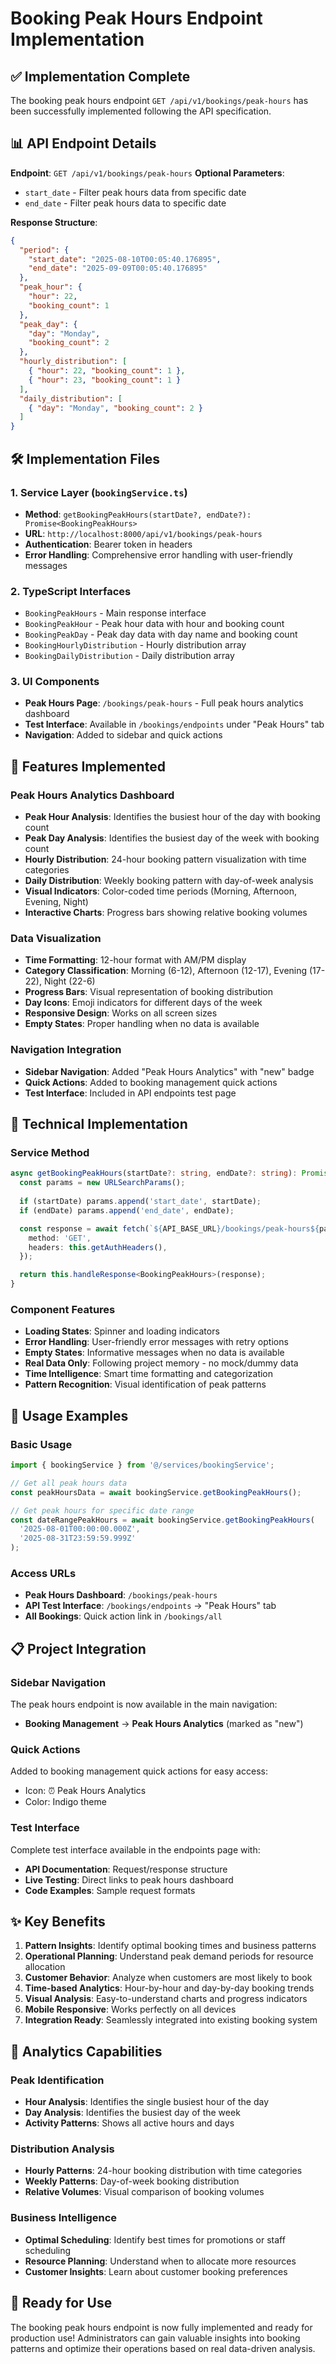 # Booking Peak Hours Endpoint Implementation

## ✅ Implementation Complete

The booking peak hours endpoint `GET /api/v1/bookings/peak-hours` has been successfully implemented following the API specification.

## 📊 API Endpoint Details

**Endpoint**: `GET /api/v1/bookings/peak-hours`
**Optional Parameters**: 
- `start_date` - Filter peak hours data from specific date
- `end_date` - Filter peak hours data to specific date

**Response Structure**:
```json
{
  "period": {
    "start_date": "2025-08-10T00:05:40.176895",
    "end_date": "2025-09-09T00:05:40.176895"
  },
  "peak_hour": {
    "hour": 22,
    "booking_count": 1
  },
  "peak_day": {
    "day": "Monday",
    "booking_count": 2
  },
  "hourly_distribution": [
    { "hour": 22, "booking_count": 1 },
    { "hour": 23, "booking_count": 1 }
  ],
  "daily_distribution": [
    { "day": "Monday", "booking_count": 2 }
  ]
}
```

## 🛠️ Implementation Files

### 1. Service Layer (`bookingService.ts`)
- **Method**: `getBookingPeakHours(startDate?, endDate?): Promise<BookingPeakHours>`
- **URL**: `http://localhost:8000/api/v1/bookings/peak-hours`
- **Authentication**: Bearer token in headers
- **Error Handling**: Comprehensive error handling with user-friendly messages

### 2. TypeScript Interfaces
- `BookingPeakHours` - Main response interface
- `BookingPeakHour` - Peak hour data with hour and booking count
- `BookingPeakDay` - Peak day data with day name and booking count
- `BookingHourlyDistribution` - Hourly distribution array
- `BookingDailyDistribution` - Daily distribution array

### 3. UI Components
- **Peak Hours Page**: `/bookings/peak-hours` - Full peak hours analytics dashboard
- **Test Interface**: Available in `/bookings/endpoints` under "Peak Hours" tab
- **Navigation**: Added to sidebar and quick actions

## 🎯 Features Implemented

### Peak Hours Analytics Dashboard
- **Peak Hour Analysis**: Identifies the busiest hour of the day with booking count
- **Peak Day Analysis**: Identifies the busiest day of the week with booking count
- **Hourly Distribution**: 24-hour booking pattern visualization with time categories
- **Daily Distribution**: Weekly booking pattern with day-of-week analysis
- **Visual Indicators**: Color-coded time periods (Morning, Afternoon, Evening, Night)
- **Interactive Charts**: Progress bars showing relative booking volumes

### Data Visualization
- **Time Formatting**: 12-hour format with AM/PM display
- **Category Classification**: Morning (6-12), Afternoon (12-17), Evening (17-22), Night (22-6)
- **Progress Bars**: Visual representation of booking distribution
- **Day Icons**: Emoji indicators for different days of the week
- **Responsive Design**: Works on all screen sizes
- **Empty States**: Proper handling when no data is available

### Navigation Integration
- **Sidebar Navigation**: Added "Peak Hours Analytics" with "new" badge
- **Quick Actions**: Added to booking management quick actions
- **Test Interface**: Included in API endpoints test page

## 🔧 Technical Implementation

### Service Method
```typescript
async getBookingPeakHours(startDate?: string, endDate?: string): Promise<BookingPeakHours> {
  const params = new URLSearchParams();
  
  if (startDate) params.append('start_date', startDate);
  if (endDate) params.append('end_date', endDate);

  const response = await fetch(`${API_BASE_URL}/bookings/peak-hours${params.toString() ? '?' + params.toString() : ''}`, {
    method: 'GET',
    headers: this.getAuthHeaders(),
  });

  return this.handleResponse<BookingPeakHours>(response);
}
```

### Component Features
- **Loading States**: Spinner and loading indicators
- **Error Handling**: User-friendly error messages with retry options
- **Empty States**: Informative messages when no data is available
- **Real Data Only**: Following project memory - no mock/dummy data
- **Time Intelligence**: Smart time formatting and categorization
- **Pattern Recognition**: Visual identification of peak patterns

## 🚀 Usage Examples

### Basic Usage
```typescript
import { bookingService } from '@/services/bookingService';

// Get all peak hours data
const peakHoursData = await bookingService.getBookingPeakHours();

// Get peak hours for specific date range
const dateRangePeakHours = await bookingService.getBookingPeakHours(
  '2025-08-01T00:00:00.000Z',
  '2025-08-31T23:59:59.999Z'
);
```

### Access URLs
- **Peak Hours Dashboard**: `/bookings/peak-hours`
- **API Test Interface**: `/bookings/endpoints` → "Peak Hours" tab
- **All Bookings**: Quick action link in `/bookings/all`

## 📋 Project Integration

### Sidebar Navigation
The peak hours endpoint is now available in the main navigation:
- **Booking Management** → **Peak Hours Analytics** (marked as "new")

### Quick Actions
Added to booking management quick actions for easy access:
- Icon: ⏰ Peak Hours Analytics
- Color: Indigo theme

### Test Interface
Complete test interface available in the endpoints page with:
- **API Documentation**: Request/response structure 
- **Live Testing**: Direct links to peak hours dashboard
- **Code Examples**: Sample request formats

## ✨ Key Benefits

1. **Pattern Insights**: Identify optimal booking times and business patterns
2. **Operational Planning**: Understand peak demand periods for resource allocation
3. **Customer Behavior**: Analyze when customers are most likely to book
4. **Time-based Analytics**: Hour-by-hour and day-by-day booking trends
5. **Visual Analysis**: Easy-to-understand charts and progress indicators
6. **Mobile Responsive**: Works perfectly on all devices
7. **Integration Ready**: Seamlessly integrated into existing booking system

## 🎉 Analytics Capabilities

### Peak Identification
- **Hour Analysis**: Identifies the single busiest hour of the day
- **Day Analysis**: Identifies the busiest day of the week
- **Activity Patterns**: Shows all active hours and days

### Distribution Analysis
- **Hourly Patterns**: 24-hour booking distribution with time categories
- **Weekly Patterns**: Day-of-week booking distribution
- **Relative Volumes**: Visual comparison of booking volumes

### Business Intelligence
- **Optimal Scheduling**: Identify best times for promotions or staff scheduling
- **Resource Planning**: Understand when to allocate more resources
- **Customer Insights**: Learn about customer booking preferences

## 🎯 Ready for Use

The booking peak hours endpoint is now fully implemented and ready for production use! Administrators can gain valuable insights into booking patterns and optimize their operations based on real data-driven analysis.